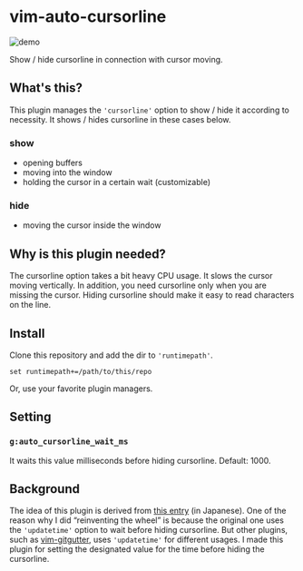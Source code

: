 # vim-auto-cursorline

![demo](https://user-images.githubusercontent.com/1239245/56327655-4c169000-61b6-11e9-8cb8-23d3ca1773a7.gif)

Show / hide cursorline in connection with cursor moving.

## What's this?

This plugin manages the `'cursorline'` option to show / hide it according to
necessity. It shows / hides cursorline in these cases below.

### show

* opening buffers
* moving into the window
* holding the cursor in a certain wait (customizable)

### hide

* moving the cursor inside the window

## Why is this plugin needed?

The cursorline option takes a bit heavy CPU usage. It slows the cursor moving
vertically. In addition, you need cursorline only when you are missing the
cursor.  Hiding cursorline should make it easy to read characters on the line.

##  Install

Clone this repository and add the dir to `'runtimepath'`.

```vim
set runtimepath+=/path/to/this/repo
```

Or, use your favorite plugin managers.

## Setting

### `g:auto_cursorline_wait_ms`

It waits this value milliseconds before hiding cursorline. Default: 1000.

## Background

The idea of this plugin is derived from [this entry][] (in Japanese). One of
the reason why I did “reinventing the wheel” is because the original one uses
the `'updatetime'` option to wait before hiding cursorline. But other plugins,
such as [vim-gitgutter][], uses `'updatetime'` for different usages. I made
this plugin for setting the designated value for the time before hiding the
cursorline.

[this entry]: https://thinca.hatenablog.com/entry/20090530/1243615055
[vim-gitgutter]: https://github.com/airblade/vim-gitgutter
